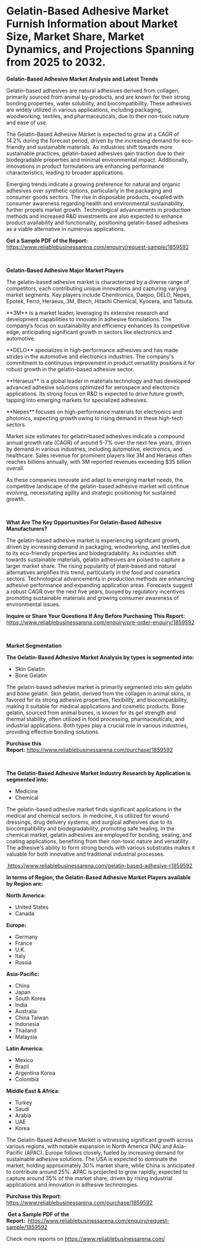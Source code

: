 <p><h1>Gelatin-Based Adhesive Market Furnish Information about Market Size, Market Share, Market Dynamics, and Projections Spanning from 2025 to 2032.</h1></p><p><strong>Gelatin-Based Adhesive Market Analysis and Latest Trends</strong></p>
<p><p>Gelatin-based adhesives are natural adhesives derived from collagen, primarily sourced from animal by-products, and are known for their strong bonding properties, water solubility, and biocompatibility. These adhesives are widely utilized in various applications, including packaging, woodworking, textiles, and pharmaceuticals, due to their non-toxic nature and ease of use.</p><p>The Gelatin-Based Adhesive Market is expected to grow at a CAGR of 14.2% during the forecast period, driven by the increasing demand for eco-friendly and sustainable materials. As industries shift towards more sustainable practices, gelatin-based adhesives gain traction due to their biodegradable properties and minimal environmental impact. Additionally, innovations in product formulations are enhancing performance characteristics, leading to broader applications.</p><p>Emerging trends indicate a growing preference for natural and organic adhesives over synthetic options, particularly in the packaging and consumer goods sectors. The rise in disposable products, coupled with consumer awareness regarding health and environmental sustainability, further propels market growth. Technological advancements in production methods and increased R&D investments are also expected to enhance product availability and functionality, positioning gelatin-based adhesives as a viable alternative in numerous applications.</p></p>
<p><strong>Get a Sample PDF of the Report:&nbsp;</strong> <a href="https://www.reliablebusinessarena.com/enquiry/request-sample/1859592?utm_campaign=1912&utm_medium=2&utm_source=Github&utm_content=ia&utm_term=10022025&utm_id=gelatin-based-adhesive">https://www.reliablebusinessarena.com/enquiry/request-sample/1859592</a></p>
<p>&nbsp;</p>
<p><strong>Gelatin-Based Adhesive Major Market Players</strong></p>
<p><p>The gelatin-based adhesive market is characterized by a diverse range of competitors, each contributing unique innovations and capturing varying market segments. Key players include Chemtronics, Daejoo, DELO, Nepes, Epotek, Ferro, Heraeus, 3M, Btech, Hitachi Chemical, Kyocera, and Tatsuta. </p><p>**3M** is a market leader, leveraging its extensive research and development capabilities to innovate in adhesive formulations. The company’s focus on sustainability and efficiency enhances its competitive edge, anticipating significant growth in sectors like electronics and automotive.</p><p>**DELO** specializes in high-performance adhesives and has made strides in the automotive and electronics industries. The company's commitment to continuous improvement in product versatility positions it for robust growth in the gelatin-based adhesive sector.</p><p>**Heraeus** is a global leader in materials technology and has developed advanced adhesive solutions optimized for aerospace and electronics applications. Its strong focus on R&D is expected to drive future growth, tapping into emerging markets for specialized adhesives.</p><p>**Nepes** focuses on high-performance materials for electronics and photonics, expecting growth owing to rising demand in these high-tech sectors.</p><p>Market size estimates for gelatin-based adhesives indicate a compound annual growth rate (CAGR) of around 5-7% over the next few years, driven by demand in various industries, including automotive, electronics, and healthcare. Sales revenue for prominent players like 3M and Heraeus often reaches billions annually, with 3M reported revenues exceeding $35 billion overall.</p><p>As these companies innovate and adapt to emerging market needs, the competitive landscape of the gelatin-based adhesive market will continue evolving, necessitating agility and strategic positioning for sustained growth.</p></p>
<p>&nbsp;</p>
<p><strong>What Are The Key Opportunities For Gelatin-Based Adhesive Manufacturers?</strong></p>
<p><p>The gelatin-based adhesive market is experiencing significant growth, driven by increasing demand in packaging, woodworking, and textiles due to its eco-friendly properties and biodegradability. As industries shift towards sustainable materials, gelatin adhesives are poised to capture a larger market share. The rising popularity of plant-based and natural alternatives amplifies this trend, particularly in the food and cosmetics sectors. Technological advancements in production methods are enhancing adhesive performance and expanding application areas. Forecasts suggest a robust CAGR over the next five years, buoyed by regulatory incentives promoting sustainable materials and growing consumer awareness of environmental issues.</p></p>
<p><strong>Inquire or Share Your Questions If Any Before Purchasing This Report:</strong> <a href="https://www.reliablebusinessarena.com/enquiry/pre-order-enquiry/1859592?utm_campaign=1912&utm_medium=2&utm_source=Github&utm_content=ia&utm_term=10022025&utm_id=gelatin-based-adhesive">https://www.reliablebusinessarena.com/enquiry/pre-order-enquiry/1859592</a></p>
<p>&nbsp;</p>
<p><strong>Market Segmentation</strong></p>
<p><strong>The Gelatin-Based Adhesive Market Analysis by types is segmented into:</strong></p>
<p><ul><li>Skin Gelatin</li><li>Bone Gelatin</li></ul></p>
<p><p>The gelatin-based adhesive market is primarily segmented into skin gelatin and bone gelatin. Skin gelatin, derived from the collagen in animal skins, is favored for its strong adhesive properties, flexibility, and biocompatibility, making it suitable for medical applications and cosmetic products. Bone gelatin, sourced from animal bones, is known for its gel strength and thermal stability, often utilized in food processing, pharmaceuticals, and industrial applications. Both types play a crucial role in various industries, providing effective bonding solutions.</p></p>
<p><strong>Purchase this Report:&nbsp;</strong><a href="https://www.reliablebusinessarena.com/purchase/1859592?utm_campaign=1912&utm_medium=2&utm_source=Github&utm_content=ia&utm_term=10022025&utm_id=gelatin-based-adhesive">https://www.reliablebusinessarena.com/purchase/1859592</a></p>
<p>&nbsp;</p>
<p><strong>The Gelatin-Based Adhesive Market Industry Research by Application is segmented into:</strong></p>
<p><ul><li>Medicine</li><li>Chemical</li></ul></p>
<p><p>The gelatin-based adhesive market finds significant applications in the medical and chemical sectors. In medicine, it is utilized for wound dressings, drug delivery systems, and surgical adhesives due to its biocompatibility and biodegradability, promoting safe healing. In the chemical market, gelatin adhesives are employed for bonding, sealing, and coating applications, benefiting from their non-toxic nature and versatility. The adhesive's ability to form strong bonds with various substrates makes it valuable for both innovative and traditional industrial processes.</p></p>
<p><a href="https://www.reliablebusinessarena.com/gelatin-based-adhesive-r1859592?utm_campaign=1912&utm_medium=2&utm_source=Github&utm_content=ia&utm_term=10022025&utm_id=gelatin-based-adhesive">&nbsp;https://www.reliablebusinessarena.com/gelatin-based-adhesive-r1859592</a></p>
<p><strong>In terms of Region, the Gelatin-Based Adhesive Market Players available by Region are:</strong></p>
<p>
    <p> <strong> North America: </strong>
        <ul>
            <li>United States</li>
            <li>Canada</li>
        </ul>
        </p> 
    <p> <strong> Europe: </strong>
        <ul>
            <li>Germany</li>
            <li>France</li>
            <li>U.K.</li>
            <li>Italy</li>
            <li>Russia</li>
        </ul>
        </p> 
    <p> <strong> Asia-Pacific: </strong>
        <ul>
            <li>China</li>
            <li>Japan</li>
            <li>South Korea</li>
            <li>India</li>
            <li>Australia</li>
            <li>China Taiwan</li>
            <li>Indonesia</li>
            <li>Thailand</li>
            <li>Malaysia</li>
        </ul>
        </p> 
    <p> <strong> Latin America: </strong>
        <ul>
            <li>Mexico</li>
            <li>Brazil</li>
            <li>Argentina Korea</li>
            <li>Colombia</li>
        </ul>
        </p> 
    <p> <strong> Middle East & Africa: </strong>
        <ul>
            <li>Turkey</li>
            <li>Saudi</li>
            <li>Arabia</li>
            <li>UAE</li>
            <li>Korea</li>
        </ul>
    </p>
    </p>
<p><p>The Gelatin-Based Adhesive Market is witnessing significant growth across various regions, with notable expansion in North America (NA) and Asia-Pacific (APAC). Europe follows closely, fueled by increasing demand for sustainable adhesive solutions. The USA is expected to dominate the market, holding approximately 30% market share, while China is anticipated to contribute around 25%. APAC is projected to grow rapidly, expected to capture around 35% of the market share, driven by rising industrial applications and innovation in adhesive technologies.</p></p>
<p><strong>Purchase this Report: </strong><a href="https://www.reliablebusinessarena.com/purchase/1859592?utm_campaign=1912&utm_medium=2&utm_source=Github&utm_content=ia&utm_term=10022025&utm_id=gelatin-based-adhesive">https://www.reliablebusinessarena.com/purchase/1859592</a></p>
<p>&nbsp;<strong>Get a Sample PDF of the Report:&nbsp;&nbsp;</strong><a href="https://www.reliablebusinessarena.com/enquiry/request-sample/1859592?utm_campaign=1912&utm_medium=2&utm_source=Github&utm_content=ia&utm_term=10022025&utm_id=gelatin-based-adhesive">https://www.reliablebusinessarena.com/enquiry/request-sample/1859592</a></p>
<p><strong></strong></p>
<p>Check more reports on <a href="https://www.reliablebusinessarena.com/?utm_campaign=1912&utm_medium=2&utm_source=Github&utm_content=ia&utm_term=10022025&utm_id=gelatin-based-adhesive">https://www.reliablebusinessarena.com/</a></p>